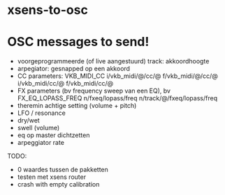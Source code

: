 # xsens-to-osc

# OSC messages to send!

* voorgeprogrammeerde (of live aangestuurd) track: akkoordhoogte
* arpegiator: gesnapped op een akkoord
* CC parameters: VKB_MIDI_CC i/vkb_midi/@/cc/@ f/vkb_midi/@/cc/@ i/vkb_midi/cc/@ f/vkb_midi/cc/@
* FX parameters (bv frequency sweep van een EQ), bv FX_EQ_LOPASS_FREQ n/fxeq/lopass/freq n/track/@/fxeq/lopass/freq
* theremin achtige setting (volume + pitch)
* LFO / resonance
* dry/wet
* swell (volume)
* eq op master dichtzetten
* arpeggiator rate

TODO:
* 0 waardes tussen de pakketten
* testen met xsens router
* crash with empty calibration
